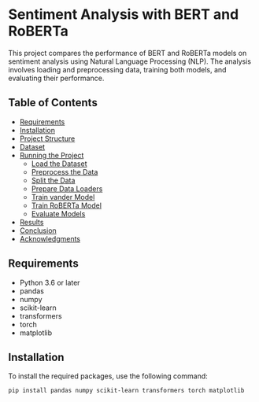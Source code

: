 # Sentiment Analysis with BERT and RoBERTa

This project compares the performance of BERT and RoBERTa models on sentiment analysis using Natural Language Processing (NLP). The analysis involves loading and preprocessing data, training both models, and evaluating their performance.

## Table of Contents

- [Requirements](#requirements)
- [Installation](#installation)
- [Project Structure](#project-structure)
- [Dataset](#dataset)
- [Running the Project](#running-the-project)
  - [Load the Dataset](#load-the-dataset)
  - [Preprocess the Data](#preprocess-the-data)
  - [Split the Data](#split-the-data)
  - [Prepare Data Loaders](#prepare-data-loaders)
  - [Train vander Model](#train-bert-model)
  - [Train RoBERTa Model](#train-roberta-model)
  - [Evaluate Models](#evaluate-models)
- [Results](#results)
- [Conclusion](#conclusion)
- [Acknowledgments](#acknowledgments)

## Requirements

- Python 3.6 or later
- pandas
- numpy
- scikit-learn
- transformers
- torch
- matplotlib

## Installation

To install the required packages, use the following command:

```sh
pip install pandas numpy scikit-learn transformers torch matplotlib
